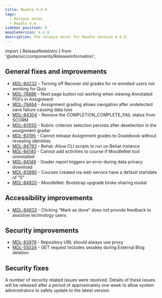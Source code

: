 ```yaml
---
title: Moodle 4.4.9
tags:
  - Release notes
  - Moodle 4.4
sidebar_position: 9
moodleVersion: 4.4.9
description: The release notes for Moodle version 4.4.9.
---
```


import { ReleaseNoteIntro } from '@site/src/components/ReleaseInformation';

<ReleaseNoteIntro releaseName={frontMatter.moodleVersion} />

## General fixes and improvements
<!-- cspell:disable -->
- [MDL-84232](https://tracker.moodle.org/browse/MDL-84232) - Turning off Recover old grades for re-enrolled users not working for Quiz
- [MDL-78886](https://tracker.moodle.org/browse/MDL-78886) - Next page button not working when viewing Annotated PDFs in Assignment
- [MDL-79464](https://tracker.moodle.org/browse/MDL-79464) - Assignment grading allows navigation after undetected save failure causing data loss
- [MDL-84304](https://tracker.moodle.org/browse/MDL-84304) - Remove the COMPLETION_COMPLETE_FAIL status from SCORM
- [MDL-83550](https://tracker.moodle.org/browse/MDL-83550) - Rubric criterion selection persists after deselection in the assignment grader
- [MDL-83195](https://tracker.moodle.org/browse/MDL-83195) - Cannot release Assignment grades to Gradebook without revealing identities
- [MDL-84793](https://tracker.moodle.org/browse/MDL-84793) - Behat: Allow CLI scripts to run on Behat instance
- [MDL-84140](https://tracker.moodle.org/browse/MDL-84140) - Cannot add activities to course if MoodleNet tool uninstalled
- [MDL-84149](https://tracker.moodle.org/browse/MDL-84149) - Grader report triggers an error during data privacy download
- [MDL-83990](https://tracker.moodle.org/browse/MDL-83990) - Courses created via web service have a default startdate of "0"
- [MDL-84820](https://tracker.moodle.org/browse/MDL-84820) - MoodleNet: Bootstrap upgrade broke sharing modal
<!-- cspell:enable -->

## Accessibility improvements
<!-- cspell:disable -->
- [MDL-84833](https://tracker.moodle.org/browse/MDL-84833) - Clicking "Mark as done" does not provide feedback to assistive technology users
<!-- cspell:enable -->

## Security improvements
<!-- cspell:disable -->
- [MDL-83979](https://tracker.moodle.org/browse/MDL-83979) - Repository URL should always use proxy
- [MDL-55034](https://tracker.moodle.org/browse/MDL-55034) - GET request Includes sesskey during External Blog deletion
<!-- cspell:enable -->

## Security fixes

A number of security related issues were resolved. Details of these issues will be released after a period of approximately one week to allow system administrators to safely update to the latest version.
